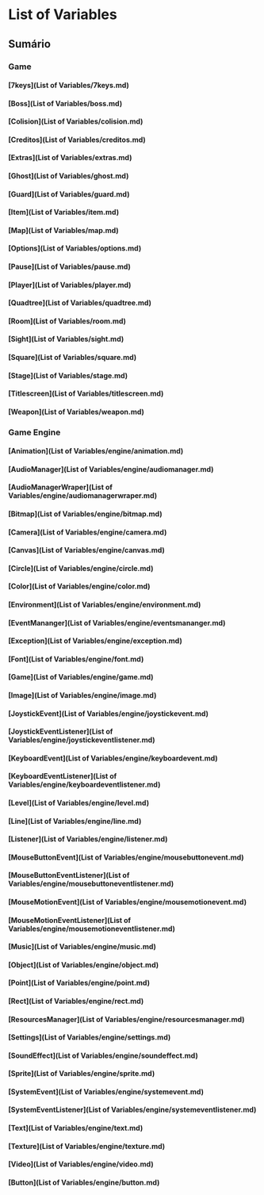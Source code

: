 # List of Variables

## Sumário
### Game
#### [7keys](List of Variables/7keys.md)
#### [Boss](List of Variables/boss.md)
#### [Colision](List of Variables/colision.md)
#### [Creditos](List of Variables/creditos.md)
#### [Extras](List of Variables/extras.md)
#### [Ghost](List of Variables/ghost.md)
#### [Guard](List of Variables/guard.md)
#### [Item](List of Variables/item.md)
#### [Map](List of Variables/map.md)
#### [Options](List of Variables/options.md)
#### [Pause](List of Variables/pause.md)
#### [Player](List of Variables/player.md)
#### [Quadtree](List of Variables/quadtree.md)
#### [Room](List of Variables/room.md)
#### [Sight](List of Variables/sight.md)
#### [Square](List of Variables/square.md)
#### [Stage](List of Variables/stage.md)
#### [Titlescreen](List of Variables/titlescreen.md)
#### [Weapon](List of Variables/weapon.md)
### Game Engine
#### [Animation](List of Variables/engine/animation.md)
#### [AudioManager](List of Variables/engine/audiomanager.md)
#### [AudioManagerWraper](List of Variables/engine/audiomanagerwraper.md)
#### [Bitmap](List of Variables/engine/bitmap.md)
#### [Camera](List of Variables/engine/camera.md)
#### [Canvas](List of Variables/engine/canvas.md)
#### [Circle](List of Variables/engine/circle.md)
#### [Color](List of Variables/engine/color.md)
#### [Environment](List of Variables/engine/environment.md)
#### [EventMananger](List of Variables/engine/eventsmananger.md)
#### [Exception](List of Variables/engine/exception.md)
#### [Font](List of Variables/engine/font.md)
#### [Game](List of Variables/engine/game.md)
#### [Image](List of Variables/engine/image.md)
#### [JoystickEvent](List of Variables/engine/joystickevent.md)
#### [JoystickEventListener](List of Variables/engine/joystickeventlistener.md)
#### [KeyboardEvent](List of Variables/engine/keyboardevent.md)
#### [KeyboardEventListener](List of Variables/engine/keyboardeventlistener.md)
#### [Level](List of Variables/engine/level.md)
#### [Line](List of Variables/engine/line.md)
#### [Listener](List of Variables/engine/listener.md)
#### [MouseButtonEvent](List of Variables/engine/mousebuttonevent.md)
#### [MouseButtonEventListener](List of Variables/engine/mousebuttoneventlistener.md)
#### [MouseMotionEvent](List of Variables/engine/mousemotionevent.md)
#### [MouseMotionEventListener](List of Variables/engine/mousemotioneventlistener.md)
#### [Music](List of Variables/engine/music.md)
#### [Object](List of Variables/engine/object.md)
#### [Point](List of Variables/engine/point.md)
#### [Rect](List of Variables/engine/rect.md)
#### [ResourcesManager](List of Variables/engine/resourcesmanager.md)
#### [Settings](List of Variables/engine/settings.md)
#### [SoundEffect](List of Variables/engine/soundeffect.md)
#### [Sprite](List of Variables/engine/sprite.md)
#### [SystemEvent](List of Variables/engine/systemevent.md)
#### [SystemEventListener](List of Variables/engine/systemeventlistener.md)
#### [Text](List of Variables/engine/text.md)
#### [Texture](List of Variables/engine/texture.md)
#### [Video](List of Variables/engine/video.md)
#### [Button](List of Variables/engine/button.md)
